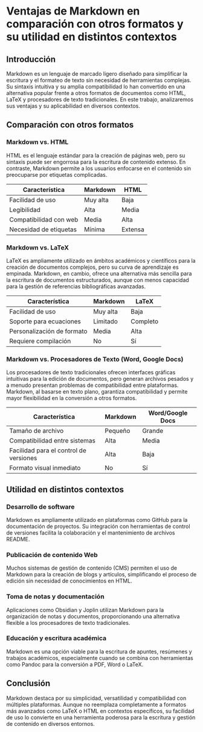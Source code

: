 # Ventajas de Markdown en comparación con otros formatos y su utilidad en distintos contextos

## Introducción
Markdown es un lenguaje de marcado ligero diseñado para simplificar la escritura y el formateo de texto sin necesidad de herramientas complejas. Su sintaxis intuitiva y su amplia compatibilidad lo han convertido en una alternativa popular frente a otros formatos de documentos como HTML, LaTeX y procesadores de texto tradicionales. En este trabajo, analizaremos sus ventajas y su aplicabilidad en diversos contextos.

## Comparación con otros formatos

### Markdown vs. HTML
HTML es el lenguaje estándar para la creación de páginas web, pero su sintaxis puede ser engorrosa para la escritura de contenido extenso. En contraste, Markdown permite a los usuarios enfocarse en el contenido sin preocuparse por etiquetas complicadas.

| Característica | Markdown | HTML |
|--------------|----------|------|
| Facilidad de uso | Muy alta | Baja |
| Legibilidad | Alta | Media |
| Compatibilidad con web | Media | Alta |
| Necesidad de etiquetas | Mínima | Extensa |

### Markdown vs. LaTeX
LaTeX es ampliamente utilizado en ámbitos académicos y científicos para la creación de documentos complejos, pero su curva de aprendizaje es empinada. Markdown, en cambio, ofrece una alternativa más sencilla para la escritura de documentos estructurados, aunque con menos capacidad para la gestión de referencias bibliográficas avanzadas.

| Característica | Markdown | LaTeX |
|--------------|----------|------|
| Facilidad de uso | Muy alta | Baja |
| Soporte para ecuaciones | Limitado | Completo |
| Personalización de formato | Media | Alta |
| Requiere compilación | No | Sí |

### Markdown vs. Procesadores de Texto (Word, Google Docs)
Los procesadores de texto tradicionales ofrecen interfaces gráficas intuitivas para la edición de documentos, pero generan archivos pesados y a menudo presentan problemas de compatibilidad entre plataformas. Markdown, al basarse en texto plano, garantiza compatibilidad y permite mayor flexibilidad en la conversión a otros formatos.

| Característica | Markdown | Word/Google Docs |
|--------------|----------|------------------|
| Tamaño de archivo | Pequeño | Grande |
| Compatibilidad entre sistemas | Alta | Media |
| Facilidad para el control de versiones | Alta | Baja |
| Formato visual inmediato | No | Sí |

## Utilidad en distintos contextos

### Desarrollo de software
Markdown es ampliamente utilizado en plataformas como GitHub para la documentación de proyectos. Su integración con herramientas de control de versiones facilita la colaboración y el mantenimiento de archivos README.

### Publicación de contenido Web
Muchos sistemas de gestión de contenido (CMS) permiten el uso de Markdown para la creación de blogs y artículos, simplificando el proceso de edición sin necesidad de conocimientos en HTML.

### Toma de notas y documentación
Aplicaciones como Obsidian y Joplin utilizan Markdown para la organización de notas y documentos, proporcionando una alternativa flexible a los procesadores de texto tradicionales.

### Educación y escritura académica
Markdown es una opción viable para la escritura de apuntes, resúmenes y trabajos académicos, especialmente cuando se combina con herramientas como Pandoc para la conversión a PDF, Word o LaTeX.

## Conclusión
Markdown destaca por su simplicidad, versatilidad y compatibilidad con múltiples plataformas. Aunque no reemplaza completamente a formatos más avanzados como LaTeX o HTML en contextos específicos, su facilidad de uso lo convierte en una herramienta poderosa para la escritura y gestión de contenido en diversos entornos.

